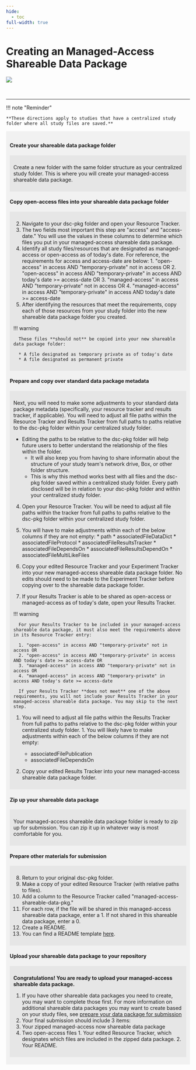 ```yaml
---
hide:
  - toc
full-width: true
---
```


# Creating an Managed-Access Shareable Data Package

  ![](../assets/prepare-sub-managed.drawio)

<br>


---
!!! note "Reminder"

    **These directions apply to studies that have a centralized study folder where all study files are saved.**

<div markdown="1" style="background-color:rgba(0, 0, 0, 0.0470588); text-align:left; vertical-align: top; padding:10px 10px;">


#### Create your shareable data package folder

<div markdown="1" style="background-color:rgba(0, 0, 0, 0.0470588); text-align:left; vertical-align: top; padding:10px 10px; margin-bottom: 10px;">

Create a new folder with the same folder structure as your centralized study folder. This is where you will create your managed-access shareable data package.

</div>

#### Copy open-access files into your shareable data package folder

<div markdown="1" style="background-color:rgba(0, 0, 0, 0.0470588); text-align:left; vertical-align: top; padding:10px 10px; margin-bottom: 10px;">

2. Navigate to your dsc-pkg folder and open your Resource Tracker. 
  1. The two fields most important this step are "access" and "access-date." You will use the values in these columns to determine which files you put in your managed-access shareable data package.
  2. Identify all study files/resources that are designated as managed-access or open-access as of today's date. For reference, the requirements for access and access-date are below:
    1. "open-access" in access AND "temporary-private" not in access OR
    2. "open-access" in access AND "temporary-private" in access AND today's date >= access-date OR
    3. "managed-access" in access AND "temporary-private" not in access OR
    4. "managed-access" in access AND "temporary-private" in access AND today's date >= access-date
3. After identifying the resources that meet the requirements, copy each of those resources from your study folder into the new shareable data package folder you created.
        
  !!! warning

      These files **should not** be copied into your new shareable data package folder:
    
      * A file designated as temporary private as of today's date
      * A file designated as permanent private

</div>

#### Prepare and copy over standard data package metadata

<div markdown="1" style="background-color:rgba(0, 0, 0, 0.0470588); text-align:left; vertical-align: top; padding:10px 10px; margin-bottom: 10px;">

Next, you will need to make some adjustments to your standard data package metadata (specifically, your resource tracker and results tracker, if applicable). You will need to adjust all file paths within the Resource Tracker and Results Tracker from full paths to paths relative to the dsc-pkg folder within your centralized study folder.

* Editing the paths to be relative to the dsc-pkg folder will help future users to better understand the relationship of the files within the folder.
  * It will also keep you from having to share informatin about the structure of your study team's network drive, Box, or other folder structure.
  * This is why this method works best with all files and the dsc-pkg folder saved within a centralized study folder. Every path disclosed will be in relation to your dsc-pkkg folder and within your centralized study folder.

4. Open your Resource Tracker. You will be need to adjust all file paths within the tracker from full paths to paths relative to the dsc-pkg folder within your centralized study folder.
  1. You will have to make adjustments within each of the below columns if they are not empty: 
    * path
    * associatedFileDataDict
    * associatedFileProtocol
    * associatedFileResultsTracker
    * associatedFileDependsOn
    * associatedFileResultsDependOn
    * associatedFileMultiLikeFiles

5. Copy your edited Resource Tracker and your Experiment Tracker into your new managed-access shareable data package folder. No edits should need to be made to the Experiment Tracker before copying over to the shareable data package folder.

5. If your Results Tracker is able to be shared as open-access or managed-access as of today's date, open your Results Tracker.

  !!! warning

      For your Results Tracker to be included in your managed-access shareable data package, it must also meet the requirements above in its Resource Tracker entry:
    
      1. "open-access" in access AND "temporary-private" not in access OR
      2. "open-access" in access AND "temporary-private" in access AND today's date >= access-date OR
      3. "managed-access" in access AND "temporary-private" not in access OR
      4. "managed-access" in access AND "temporary-private" in access AND today's date >= access-date

      If your Results Tracker **does not meet** one of the above requirements, you will not include your Results Tracker in your managed-access shareable data package. You may skip to the next step.

  1. You will need to adjust all file paths within the Results Tracker from full paths to paths relative to the dsc-pkg folder within your centralized study folder.
    1. You will likely have to make adjustments within each of the below columns if they are not empty:
      * associatedFilePublication
      * associatedFileDependsOn

6. Copy your edited Results Tracker into your new managed-access shareable data package folder.

</div>

#### Zip up your shareable data package

<div markdown="1" style="background-color:rgba(0, 0, 0, 0.0470588); text-align:left; vertical-align: top; padding:10px 10px; margin-bottom: 10px;">

Your managed-access shareable data package folder is ready to zip up for submission. You can zip it up in whatever way is most comfortable for you.

</div>

#### Prepare other materials for submission

<div markdown="1" style="background-color:rgba(0, 0, 0, 0.0470588); text-align:left; vertical-align: top; padding:10px 10px; margin-bottom: 10px;">

8. Return to your original dsc-pkg folder. 
9. Make a copy of your edited Resource Tracker (with relative paths to files).
  1. Add a column to the Resource Tracker called "managed-access-shareable-data-pkg."
  2. For each row, if the file will be shared in this managed-access shareable data package, enter a 1. If not shared in this shareable data package, enter a 0.
10. Create a README.
  1. You can find a README template [here](readme.md).

</div>

#### Upload your shareable data package to your repository

<div markdown="1" style="background-color:rgba(0, 0, 0, 0.0470588); text-align:left; vertical-align: top; padding:10px 10px; margin-bottom: 10px;">

**Congratulations! You are ready to upload your managed-access shareable data package.**

1. If you have other shareable data packages you need to create, you may want to complete those first. For more information on additional shareable data packages you may want to create based on your study files, see [prepare your data package for submission](index.md)
2. Your final submission should include 3 items:
  1. Your zipped managed-access now shareable data package
  2. Two open-access files
    1. Your edited Resource Tracker, which designates which files are included in the zipped data package.
    2. Your README.

</div>
</div>
